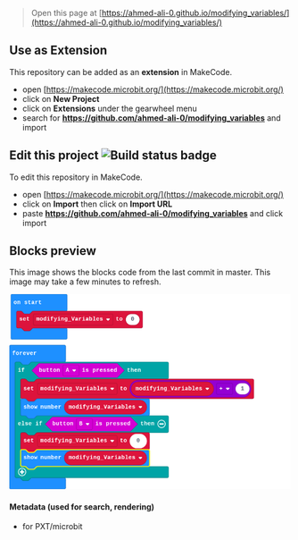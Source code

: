 
> Open this page at [https://ahmed-ali-0.github.io/modifying_variables/](https://ahmed-ali-0.github.io/modifying_variables/)

## Use as Extension

This repository can be added as an **extension** in MakeCode.

* open [https://makecode.microbit.org/](https://makecode.microbit.org/)
* click on **New Project**
* click on **Extensions** under the gearwheel menu
* search for **https://github.com/ahmed-ali-0/modifying_variables** and import

## Edit this project ![Build status badge](https://github.com/ahmed-ali-0/modifying_variables/workflows/MakeCode/badge.svg)

To edit this repository in MakeCode.

* open [https://makecode.microbit.org/](https://makecode.microbit.org/)
* click on **Import** then click on **Import URL**
* paste **https://github.com/ahmed-ali-0/modifying_variables** and click import

## Blocks preview

This image shows the blocks code from the last commit in master.
This image may take a few minutes to refresh.

![A rendered view of the blocks](https://github.com/ahmed-ali-0/modifying_variables/raw/master/.github/makecode/blocks.png)

#### Metadata (used for search, rendering)

* for PXT/microbit
<script src="https://makecode.com/gh-pages-embed.js"></script><script>makeCodeRender("{{ site.makecode.home_url }}", "{{ site.github.owner_name }}/{{ site.github.repository_name }}");</script>

